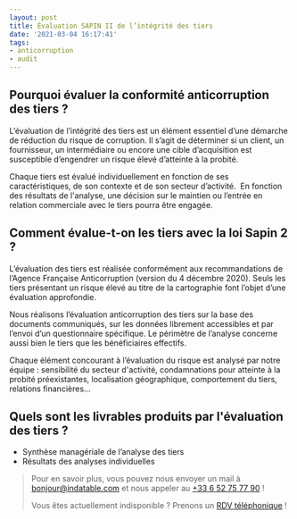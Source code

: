 ```yaml
---
layout: post
title: Évaluation SAPIN II de l’intégrité des tiers
date: '2021-03-04 16:17:41'
tags:
- anticorruption
- audit
---
```


## Pourquoi évaluer la conformité anticorruption des tiers ?

L’évaluation de l’intégrité des tiers est un élément essentiel d’une démarche de réduction du risque de corruption. Il s’agit de déterminer si un client, un fournisseur, un intermédiaire ou encore une cible d’acquisition est susceptible d’engendrer un risque élevé d’atteinte à la probité.

Chaque tiers est évalué individuellement en fonction de ses caractéristiques, de son contexte et de son secteur d’activité. &nbsp;En fonction des résultats de l'analyse, une décision sur le maintien ou l’entrée en relation commerciale avec le tiers pourra être engagée.

## Comment évalue-t-on les tiers avec la loi Sapin 2 ?

L’évaluation des tiers est réalisée conformément aux recommandations de l’Agence Française Anticorruption (version du 4 décembre 2020). Seuls les tiers présentant un risque élevé au titre de la cartographie font l’objet d’une évaluation approfondie.

Nous réalisons l’évaluation anticorruption des tiers sur la base des documents communiqués, sur les données librement accessibles et par l’envoi d’un questionnaire spécifique. Le périmètre de l’analyse concerne aussi bien le tiers que les bénéficiaires effectifs.

Chaque élément concourant à l’évaluation du risque est analysé par notre équipe : sensibilité du secteur d'activité, condamnations pour atteinte à la probité préexistantes, localisation géographique, comportement du tiers, relations financières...

## Quels sont les livrables produits par l'évaluation des tiers ?

- Synthèse managériale de l’analyse des tiers
- Résultats des analyses individuelles

> Pour en savoir plus, vous pouvez nous envoyer un mail à [bonjour@indatable.com](mailto:bonjour@indatable.com) et nous appeler au [+33 6 52 75 77 90](tel:0033652757790) !  
>   
> Vous êtes actuellement indisponible ? Prenons un [RDV téléphonique](https://calendly.com/indatable/rdv) !

